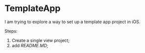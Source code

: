 # TemplateApp

I am trying to explore a way to set up a template app project in iOS.

Steps:

1. Create a single view project;
2. add *README.MD*;